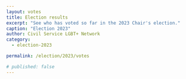 ```yaml
---
layout: votes
title: Election results
excerpt: "See who has voted so far in the 2023 Chair's election."
caption: "Election 2023"
author: Civil Service LGBT+ Network
category:
  - election-2023

permalink: /election/2023/votes

# published: false
---
```


